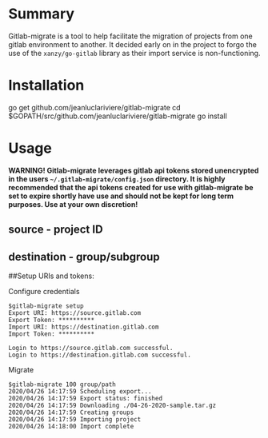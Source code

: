 # Summary
Gitlab-migrate is a tool to help facilitate the migration of projects from one gitlab environment to another. It decided early on in the project to forgo the use of the `xanzy/go-gitlab` library as their import service is non-functioning.

# Installation
go get github.com/jeanluclariviere/gitlab-migrate
cd $GOPATH/src/github.com/jeanluclariviere/gitlab-migrate
go install

# Usage
**WARNING! Gitlab-migrate leverages gitlab api tokens stored unencrypted in the users `~/.gitlab-migrate/config.json` directory. It is highly recommended that the api tokens created for use with gitlab-migrate be set to expire shortly have use and should not be kept for long term purposes. Use at your own discretion!**

## source - project ID

## destination - group/subgroup

##Setup URIs and tokens: 

Configure credentials

```
$gitlab-migrate setup
Export URI: https://source.gitlab.com
Export Token: **********
Import URI: https://destination.gitlab.com
Import Token: **********

Login to https://source.gitlab.com successful.
Login to https://destination.gitlab.com successful.
```

Migrate
```
$gitlab-migrate 100 group/path
2020/04/26 14:17:59 Scheduling export...
2020/04/26 14:17:59 Export status: finished
2020/04/26 14:17:59 Downloading ./04-26-2020-sample.tar.gz
2020/04/26 14:17:59 Creating groups
2020/04/26 14:17:59 Importing project
2020/04/26 14:18:00 Import complete
```
